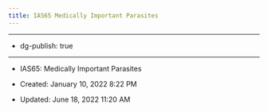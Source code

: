 ```yaml
---
title: IAS65 Medically Important Parasites
---
```


- --

- dg-publish: true

- --

- IAS65: Medically Important Parasites

- Created: January 10, 2022 8:22 PM

- Updated: June 18, 2022 11:20 AM
